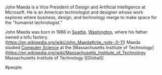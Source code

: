 John Maeda is a Vice President of Design and Artificial Intelligence at Microsoft. He is an American technologist and designer whose work explores where business, design, and technology merge to make space for the "humanist technologist."

John Maeda was born in 1966 in [Seattle](https://en.wikipedia.org/wiki/Seattle "Seattle"), [Washington](https://en.wikipedia.org/wiki/Washington_(state) "Washington (state)"), where his father owned a tofu factory.(https://en.wikipedia.org/wiki/John_Maeda#cite_note-:0-11) Maeda studied [Computer Science](https://en.wikipedia.org/wiki/Computer_Science) at the [Massachusetts Institute of Technology](https://en.wikipedia.org/wiki/Massachusetts_Institute_of_Technology Massachusetts Institute of Technology [[Global]]

#people 